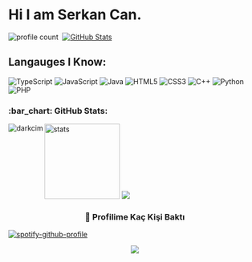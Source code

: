 # Hi I am Serkan Can.
![profile count](https://komarev.com/ghpvc/?username=darkcim&color=blue)&nbsp;
[![GitHub Stats](https://img.shields.io/github/followers/darkcim?label=follow&style=social)](https://github.com/darkcim)&nbsp;

## Langauges I Know:
![TypeScript](https://img.shields.io/badge/typescript-%23007ACC.svg?style=for-the-badge&logo=typescript&logoColor=white)
![JavaScript](https://img.shields.io/badge/javascript-%23323330.svg?style=for-the-badge&logo=javascript&logoColor=%23F7DF1E)
![Java](https://img.shields.io/badge/java-%23ED8B00.svg?style=for-the-badge&logo=java&logoColor=white)
![HTML5](https://img.shields.io/badge/html5-%23E34F26.svg?style=for-the-badge&logo=html5&logoColor=white)
![CSS3](https://img.shields.io/badge/css3-%231572B6.svg?style=for-the-badge&logo=css3&logoColor=white)
![C++](https://img.shields.io/badge/c++-%2300599C.svg?style=for-the-badge&logo=c%2B%2B&logoColor=white)
![Python](https://img.shields.io/badge/Python-3776AB?style=for-the-badge&logo=python&logoColor=white)
![PHP](https://img.shields.io/badge/php-%23777BB4.svg?style=for-the-badge&logo=php&logoColor=white)

<h3 align="left">:bar_chart: GitHub Stats:</h3>

<p><img align="left" src="https://github-readme-stats.vercel.app/api/top-langs?username=darkcim&show_icons=true&theme=dark&locale=en&layout=compact" alt="darkcim" /></p>
<p align="left">
   <img src="https://github-readme-stats.vercel.app/api?username=darkcim&count_private=true&show_icons=true&theme=dark&hide_border=true" width="%100" height="150px" alt="stats" />
<img src="https://github-profile-trophy.vercel.app/?username=darkcim&theme=radical" />
</p>

<div align=center>
  <h3><b>📍 Profilime Kaç Kişi Baktı</b></h3>
</div>

[![spotify-github-profile](https://spotify-github-profile.kittinanx.com/api/view?uid=px2ggscghrkjw9jyq4dciovqh&cover_image=true&theme=novatorem&show_offline=true&background_color=000000&interchange=false&bar_color=53b14f&bar_color_cover=true)](https://spotify-github-profile.kittinanx.com/api/view?uid=px2ggscghrkjw9jyq4dciovqh&redirect=true)

<!-- retro visitor counter -->  
<p align="center" >    
  <img src="https://profile-counter.glitch.me/darkcim/count.svg" />  
</p>

